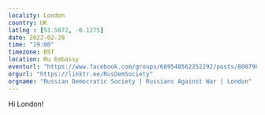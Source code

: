 ```yaml
---
locality: London
country: UK
latlng : [51.5072, -0.1275]
date: 2022-02-28
time: "19:00"
timezone: BST
location: Ru Embassy
eventurl: "https://www.facebook.com/groups/689540562252292/posts/800798687793145/"
orgurl: "https://linktr.ee/RusDemSociety"
orgname: "Russian Democratic Society | Russians Against War | London"
---
```

Hi London!

